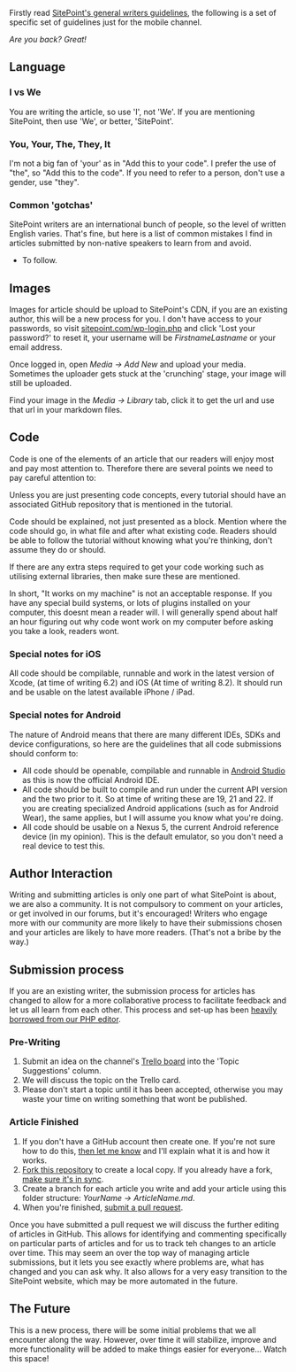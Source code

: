 Firstly read [SitePoint's general writers guidelines](http://www.sitepoint.com/writing-guidelines/), the following is a set of specific set of guidelines just for the mobile channel.

_Are you back? Great!_

## Language

### I vs We
You are writing the article, so use 'I', not 'We'. If you are mentioning SitePoint, then use 'We', or better, 'SitePoint'.

### You, Your, The, They, It
I'm not a big fan of 'your' as in "Add this to your code". I prefer the use of "the", so "Add this to the code". If you need to refer to a person, don't use a gender, use "they".

### Common 'gotchas'
SitePoint writers are an international bunch of people, so the level of written English varies. That's fine, but here is a list of common mistakes I find in articles submitted by non-native speakers to learn from and avoid.

* To follow.

## Images

Images for article should be upload to SitePoint's CDN, if you are an existing author, this will be a new process for you. I don't have access to your passwords, so visit [sitepoint.com/wp-login.php](https://www.sitepoint.com/wp-login.php) and click 'Lost your password?' to reset it, your username will be _FirstnameLastname_ or your email address.

Once logged in, open _Media -> Add New_ and upload your media. Sometimes the uploader gets stuck at the 'crunching' stage, your image will still be uploaded.

Find your image in the _Media -> Library_ tab, click it to get the url and use that url in your markdown files.

## Code
Code is one of the elements of an article that our readers will enjoy most and pay most attention to. Therefore there are several points we need to pay careful attention to:

Unless you are just presenting code concepts, every tutorial should have an associated GitHub repository that is mentioned in the tutorial.

Code should be explained, not just presented as a block. Mention where the code should go, in what file and after what existing code. Readers should be able to follow the tutorial without knowing what you're thinking, don't assume they do or should.

If there are any extra steps required to get your code working such as utilising external libraries, then make sure these are mentioned.

In short, "It works on my machine" is not an acceptable response. If you have any special build systems, or lots of plugins installed on your computer, this doesnt mean a reader will. I will generally spend about half an hour figuring out why code wont work on my computer before asking you take a look, readers wont.

### Special notes for iOS
All code should be compilable, runnable and work in the latest version of Xcode, (at time of writing 6.2) and iOS (At time of writing 8.2). It should run and be usable on the latest available iPhone / iPad.

### Special notes for Android
The nature of Android means that there are many different IDEs, SDKs and device configurations, so here are the guidelines that all code submissions should conform to:

* All code should be openable, compilable and runnable in [Android Studio](http://developer.android.com/tools/studio/index.html) as this is now the official Android IDE.
* All code should be built to compile and run under the current API version and the two prior to it. So at time of writing these are 19, 21 and 22. If you are creating specialized Android applications (such as for Android Wear), the same applies, but I will assume you know what you're doing.
* All code should be usable on a Nexus 5, the current Android reference device (in my opinion). This is the default emulator, so you don't need a real device to test this.

## Author Interaction
Writing and submitting articles is only one part of what SitePoint is about, we are also a community. It is not compulsory to comment on your articles, or get involved in our forums, but it's encouraged! Writers who engage more with our community are more likely to have their submissions chosen and your articles are likely to have more readers. (That's not a bribe by the way.)

## Submission process
If you are an existing writer, the submission process for articles has changed to allow for a more collaborative process to facilitate feedback and let us all learn from each other. This process and set-up has been [heavily borrowed from our PHP editor](https://github.com/sitepoint-editors/php-peers).

### Pre-Writing
1. Submit an idea on the channel's [Trello board](https://trello.com/b/HxaTeMXt/sitepoint-mobile-channel) into the 'Topic Suggestions' column.
2. We will discuss the topic on the Trello card.
3. Please don't start a topic until it has been accepted, otherwise you may waste your time on writing something that wont be published.

### Article Finished
1. If you don't have a GitHub account then create one. If you're not sure how to do this, [then let me know](mailto:chris.ward@sitepoint.com) and I'll explain what it is and how it works.
2. [Fork this repository](https://help.github.com/articles/fork-a-repo/) to create a local copy. If you already have a fork, [make sure it's in sync](https://help.github.com/articles/syncing-a-fork/).
3. Create a branch for each article you write and add your article using this folder structure: _YourName -> ArticleName.md_.
4. When you're finished, [submit a pull request](https://help.github.com/articles/using-pull-requests/).

Once you have submitted a pull request we will discuss the further editing of articles in GitHub. This allows for identifying and commenting specifically on particular parts of articles and for us to track teh changes to an article over time. This may seem an over the top way of managing article submissions, but it lets you see exactly where problems are, what has changed and you can ask why. It also allows for a very easy transition to the SitePoint website, which may be more automated in the future.

## The Future
This is a new process, there will be some initial problems that we all encounter along the way. However, over time it will stabilize, improve and more functionality will be added to make things easier for everyone… Watch this space!
